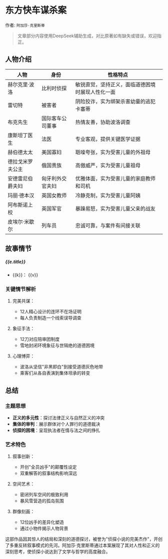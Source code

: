 <script setup>
import {data} from './data/东方快车谋杀案.data.js'
</script>

# 东方快车谋杀案

作者: `阿加莎·克里斯蒂`

> 文章部分内容使用DeepSeek辅助生成，对比原著如有缺失或错误，欢迎指正。

## 人物介绍

| 人物             | 身份             | 性格特点                                       |
|----------------|----------------|--------------------------------------------|
| 赫尔克里·波洛    | 比利时侦探       | 敏锐直觉，坚持正义，面临道德困境时展现人性化一面 |
| 雷切特           | 被害者           | 阴险狡诈，实为绑架杀害幼童的逃犯卡塞蒂          |
| 布克先生         | 国际客车公司董事 | 热情友善，协助波洛调查                          |
| 康斯坦丁医生     | 法医             | 专业客观，提供关键医学证据                      |
| 赫伯德太太       | 美国寡妇         | 聒噪夸张，实为受害儿童的外祖母                  |
| 德拉戈米罗夫公主 | 俄国贵族         | 高傲威严，实为受害儿童祖母                      |
| 安德雷尼伯爵夫妇 | 匈牙利外交官夫妇 | 优雅体面，实为受害儿童的家庭教师和司机          |
| 玛丽·德本汉      | 英国女教师       | 冷静克制，实为受害儿童阿姨                      |
| 阿布斯诺上校     | 英国军官         | 暴躁易怒，实为受害儿童父亲的战友                |
| 皮埃尔·米歇尔    | 列车员           | 忠诚可靠，与案件有间接关联                      |

## 故事情节

<timeline class='timeline'>
  <timeline-item
    v-for="e in data"
    :timestamp="e.timestamp"
    :type="e.type"
    :size="e.size"
    :hollow="true"
    placement="top">
    <h5 class='title'>{{e.title}}</h5>
    <ul>
      <li v-for="(v, k) in e.data">
        <span class='label'>{{k}}：</span>
        <span class='content'>{{v}}</span>
      </li>
    </ul>
  </timeline-item>
</timeline>

### 关键情节解析

1. 完美共谋：
    - 12人精心设计的连环不在场证明
    - 每人负责制造一个线索误导调查

2. 象征手法：
    - 12刀对应陪审团制度
    - 雪地封闭环境象征与世隔绝的道德困境

3. 心理博弈：
    - 波洛从坚信"非黑即白"到接受道德灰色地带
    - 乘客们从各自表演到集体坦承的转变

## 总结

### 主题思想

- **正义的多元性**：探讨法律正义与自然正义的冲突
- **集体的审判**：展示群体对个人罪行的道德裁决
- **侦探的困境**：呈现执法者在情与法之间的挣扎

### 艺术特色

1. 叙事创新：
    - 开创"全员凶手"的颠覆性设定
    - 双重解答的叙事结构影响深远

2. 空间艺术：
    - 密闭列车空间的极致利用
    - 暴风雪营造的孤岛氛围

3. 群像刻画：
    - 12位凶手的差异化塑造
    - 通过小物件揭示人物背景

这部作品因其惊人的结局和深刻的道德探讨，被誉为"侦探小说的完美杰作"，开创了多重反转叙事模式的先河。阿加莎·克里斯蒂通过本案展现了其对人性和正义的深刻思考，使侦探小说达到了文学与哲学的高度融合。